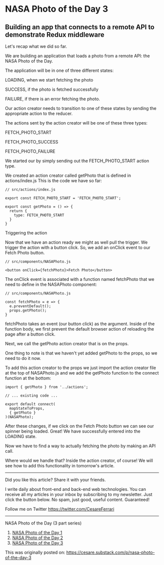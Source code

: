 # NASA Photo of the Day 3
## Building an app that connects to a remote API to demonstrate Redux middleware

Let's recap what we did so far.

We are building an application that loads a photo from a remote API: the NASA Photo of the Day.

The application will be in one of three different states:

LOADING, when we start fetching the photo

SUCCESS, if the photo is fetched successfully

FAILURE, if there is an error fetching the photo.

Our action creator needs to transition to one of these states by sending the appropriate action to the reducer.

The actions sent by the action creator will be one of these three types:

FETCH_PHOTO_START

FETCH_PHOTO_SUCCESS

FETCH_PHOTO_FAILURE

We started our by simply sending out the FETCH_PHOTO_START action type.

We created an action creator called getPhoto that is defined in actions/index.js 
This is the code we have so far: 

```
// src/actions/index.js

export const FETCH_PHOTO_START = 'FETCH_PHOTO_START';

export const getPhoto = () => {
  return {
    type: FETCH_PHOTO_START
  }
}
```

Triggering the action

Now that we have an action ready we might as well pull the trigger. We trigger the action with a button click. So, we add an onClick event to our Fetch Photo button.

```
// src/components/NASAPhoto.js

<button onClick={fetchPhoto}>Fetch Photo</button>
```

The onClick event is associated with a function named fetchPhoto that we need to define in the NASAPhoto component:

```
// src/components/NASAPhoto.js

const fetchPhoto = e => {
  e.preventDefault();
  props.getPhoto();
}
```

fetchPhoto takes an event (our button click) as the argument. Inside of the function body, we first prevent the default browser action of reloading the page after a button click.

Next, we call the getPhoto action creator that is on the props.

One thing to note is that we haven't yet added getPhoto to the props, so we need to do it now.

To add this action creator to the props we just import the action creator file at the top of NASAPhoto.js and we add the getPhoto function to the connect function at the bottom:

```
import { getPhoto } from '../actions';

// ... existing code ...

export default connect(
  mapStateToProps,
  { getPhoto }
)(NASAPhoto);
```

After these changes, if we click on the Fetch Photo button we can see our spinner being loaded. Great! We have successfully entered into the LOADING state.

Now we have to find a way to actually fetching the photo by making an API call.

Where would we handle that? Inside the action creator, of course!
We will see how to add this functionality in tomorrow's article.

---

Did you like this article?  Share it with your friends. 

I write daily about front-end and back-end web technologies. 
You can receive all my articles in your inbox by subscribing to my newsletter. Just click the button below. No spam, just good, useful content. Guaranteed!

Follow me on Twitter
https://twitter.com/CesareFerrari


---

NASA Photo of the Day (3 part series)
1. [NASA Photo of the Day 1](https://cesare.substack.com/p/nasa-photo-of-the-day-reactredux)
2. [NASA Photo of the Day 2](https://cesare.substack.com/p/nasa-photo-of-the-day-2)
3. [NASA Photo of the Day 3](https://cesare.substack.com/p/nasa-photo-of-the-day-3)

This was originally posted on: https://cesare.substack.com/p/nasa-photo-of-the-day-3